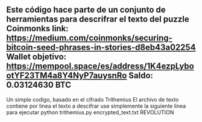 Este código hace parte de un conjunto de herramientas
para descrifrar el texto del puzzle Coinmonks
link: https://medium.com/coinmonks/securing-bitcoin-seed-phrases-in-stories-d8eb43a02254
Wallet objetivo: https://mempool.space/es/address/1K4ezpLybootYF23TM4a8Y4NyP7auysnRo
Saldo: ‎0.03124630 BTC
-----------------------------------------------
Un simple codigo, basado en el cifrado Trithemius
El archivo de texto contiene por linea el texto  a descifrar
use simplemente la siguiente linea para ejecutar
python trithemius.py encrypted_text.txt REVOLUTION
